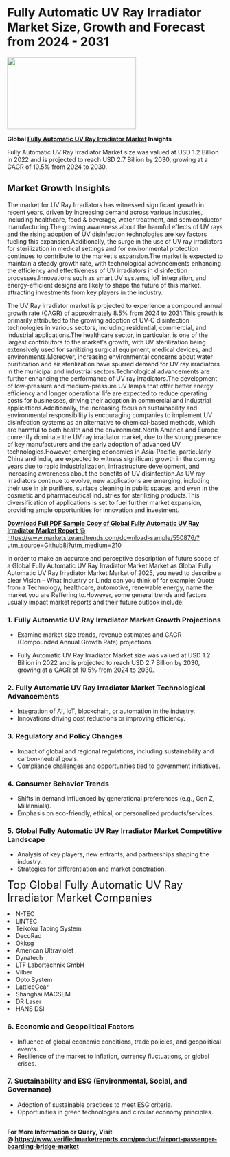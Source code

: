 <H1>Fully Automatic UV Ray Irradiator Market Size, Growth and Forecast from 2024 - 2031</H1><img class="aligncenter size-medium wp-image-584254" src="https://thirdeyenews.in/wp-content/uploads/2024/09/Global-Market-Research-300x168.jpeg" alt="" width="300" height="168" /><p><strong>Global&nbsp;<a href="https://www.marketsizeandtrends.com/download-sample/550876/?utm_source=Github8j?utm_medium=210">Fully Automatic UV Ray Irradiator Market</a> Insights</strong></p><p>Fully Automatic UV Ray Irradiator Market size was valued at USD 1.2 Billion in 2022 and is projected to reach USD 2.7 Billion by 2030, growing at a CAGR of 10.5% from 2024 to 2030.</p><p><h2>Market Growth Insights</h2> <p>The market for UV Ray Irradiators has witnessed significant growth in recent years, driven by increasing demand across various industries, including healthcare, food & beverage, water treatment, and semiconductor manufacturing.The growing awareness about the harmful effects of UV rays and the rising adoption of UV disinfection technologies are key factors fueling this expansion.Additionally, the surge in the use of UV ray irradiators for sterilization in medical settings and for environmental protection continues to contribute to the market's expansion.The market is expected to maintain a steady growth rate, with technological advancements enhancing the efficiency and effectiveness of UV irradiators in disinfection processes.Innovations such as smart UV systems, IoT integration, and energy-efficient designs are likely to shape the future of this market, attracting investments from key players in the industry.</p> <p><a href="#"></a></p> <p>The UV Ray Irradiator market is projected to experience a compound annual growth rate (CAGR) of approximately 8.5% from 2024 to 2031.This growth is primarily attributed to the growing adoption of UV-C disinfection technologies in various sectors, including residential, commercial, and industrial applications.The healthcare sector, in particular, is one of the largest contributors to the market's growth, with UV sterilization being extensively used for sanitizing surgical equipment, medical devices, and environments.Moreover, increasing environmental concerns about water purification and air sterilization have spurred demand for UV ray irradiators in the municipal and industrial sectors.Technological advancements are further enhancing the performance of UV ray irradiators.The development of low-pressure and medium-pressure UV lamps that offer better energy efficiency and longer operational life are expected to reduce operating costs for businesses, driving their adoption in commercial and industrial applications.Additionally, the increasing focus on sustainability and environmental responsibility is encouraging companies to implement UV disinfection systems as an alternative to chemical-based methods, which are harmful to both health and the environment.North America and Europe currently dominate the UV ray irradiator market, due to the strong presence of key manufacturers and the early adoption of advanced UV technologies.However, emerging economies in Asia-Pacific, particularly China and India, are expected to witness significant growth in the coming years due to rapid industrialization, infrastructure development, and increasing awareness about the benefits of UV disinfection.As UV ray irradiators continue to evolve, new applications are emerging, including their use in air purifiers, surface cleaning in public spaces, and even in the cosmetic and pharmaceutical industries for sterilizing products.This diversification of applications is set to fuel further market expansion, providing ample opportunities for innovation and investment.<p><a href="#"></p><p><span class=""><strong>Download Full PDF Sample Copy of Global Fully Automatic UV Ray Irradiator Market Report</strong> @ <a href="https://www.marketsizeandtrends.com/download-sample/550876/?utm_source=Github8j?utm_medium=210" target="_blank">https://www.marketsizeandtrends.com/download-sample/550876/?utm_source=Github8j?utm_medium=210</a></span></p><p>In order to make an accurate and perceptive description of future scope of a Global&nbsp;Fully Automatic UV Ray Irradiator Market Market as Global&nbsp;Fully Automatic UV Ray Irradiator Market Market of 2025, you need to describe a clear Vision &ndash; What Industry or Linda can you think of for example: Quote from a Technology, healthcare, automotive, renewable energy, name the market you are Reffering to.However, some general trends and factors usually impact market reports and their future outlook include:</p><h3>1.&nbsp;<strong>Fully Automatic UV Ray Irradiator Market Growth Projections</strong></h3><ul><li>Examine market size trends, revenue estimates and CAGR (Compounded Annual Growth Rate) projections.</li><li><p>Fully Automatic UV Ray Irradiator Market size was valued at USD 1.2 Billion in 2022 and is projected to reach USD 2.7 Billion by 2030, growing at a CAGR of 10.5% from 2024 to 2030.</p></li></ul><h3>2.&nbsp;<strong>Fully Automatic UV Ray Irradiator Market Technological Advancements</strong></h3><ul><li>Integration of AI, IoT, blockchain, or automation in the industry.</li><li>Innovations driving cost reductions or improving efficiency.</li></ul><h3>3.&nbsp;<strong>Regulatory and Policy Changes</strong></h3><ul><li>Impact of global and regional regulations, including sustainability and carbon-neutral goals.</li><li>Compliance challenges and opportunities tied to government initiatives.</li></ul><h3>4.&nbsp;<strong>Consumer Behavior Trends</strong></h3><ul><li>Shifts in demand influenced by generational preferences (e.g., Gen Z, Millennials).</li><li>Emphasis on eco-friendly, ethical, or personalized products/services.</li></ul><h3>5.&nbsp;<strong>Global Fully Automatic UV Ray Irradiator Market Competitive Landscape</strong></h3><ul><li>Analysis of key players, new entrants, and partnerships shaping the industry.</li><li>Strategies for differentiation and market penetration.</li></ul><p data-pm-slice="1 1 []"><span style="color: inherit; font-family: inherit; font-size: 25px;">Top Global Fully Automatic UV Ray Irradiator Market Companies</span></p><div class="" data-test-id=""><p><li>N-TEC</li><li> LINTEC</li><li> Teikoku Taping System</li><li> DecoRad</li><li> Okksg</li><li> American Ultraviolet</li><li> Dynatech</li><li> LTF Labortechnik GmbH</li><li> Vilber</li><li> Opto System</li><li> LatticeGear</li><li> Shanghai MACSEM</li><li> DR Laser</li><li> HANS DSI</li></p></div><h3>6.&nbsp;<strong>Economic and Geopolitical Factors</strong></h3><ul><li>Influence of global economic conditions, trade policies, and geopolitical events.</li><li>Resilience of the market to inflation, currency fluctuations, or global crises.</li></ul><h3>7.&nbsp;<strong>Sustainability and ESG (Environmental, Social, and Governance)</strong></h3><ul><li>Adoption of sustainable practices to meet ESG criteria.</li><li>Opportunities in green technologies and circular economy principles.</li></ul><h2><strong style="font-size: 14px;">For More Information or Query, Visit @&nbsp;</strong><a style="background-color: #ffffff; font-size: 14px;" href="https://www.marketsizeandtrends.com/report/fully-automatic-uv-ray-irradiator-market/" target="_blank">https://www.verifiedmarketreports.com/product/airport-passenger-boarding-bridge-market</a></h2>